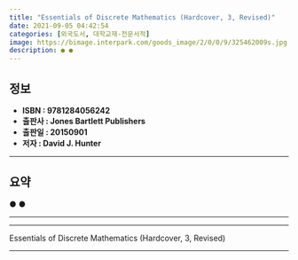 ```yaml
---
title: "Essentials of Discrete Mathematics (Hardcover, 3, Revised)"
date: 2021-09-05 04:42:54
categories: [외국도서, 대학교재-전문서적]
image: https://bimage.interpark.com/goods_image/2/0/0/9/325462009s.jpg
description: ● ●
---
```


## **정보**

- **ISBN : 9781284056242**
- **출판사 : Jones   Bartlett Publishers**
- **출판일 : 20150901**
- **저자 : David J. Hunter**

------



## **요약**

●  ●  

------



------


Essentials of Discrete Mathematics (Hardcover, 3, Revised) 

------


